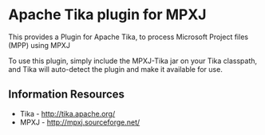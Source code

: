 Apache Tika plugin for MPXJ
===========================

This provides a Plugin for Apache Tika, to process Microsoft Project
files (MPP) using MPXJ

To use this plugin, simply include the MPXJ-Tika jar on your Tika classpath,
and Tika will auto-detect the plugin and make it available for use.

Information Resources
---------------------
 * Tika - http://tika.apache.org/
 * MPXJ - http://mpxj.sourceforge.net/
